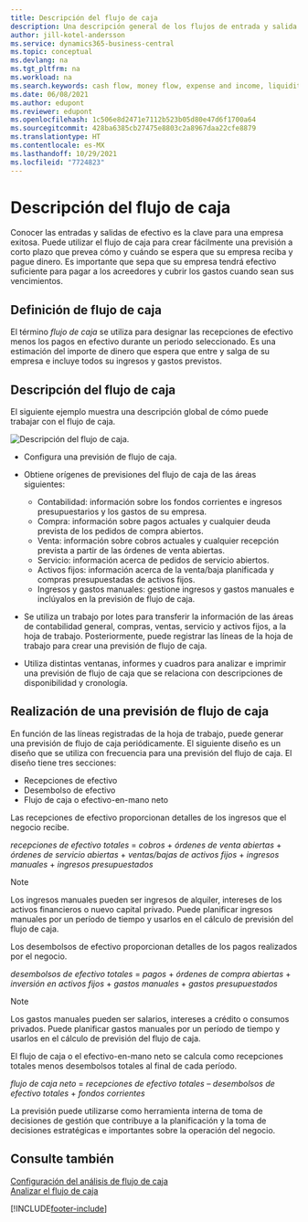 ```yaml
---
title: Descripción del flujo de caja
description: Una descripción general de los flujos de entrada y salida de efectivo para ayudar a pronosticar los importes que se recibirán y que se pagarán.
author: jill-kotel-andersson
ms.service: dynamics365-business-central
ms.topic: conceptual
ms.devlang: na
ms.tgt_pltfrm: na
ms.workload: na
ms.search.keywords: cash flow, money flow, expense and income, liquidity, cash receipts minus cash payments
ms.date: 06/08/2021
ms.author: edupont
ms.reviewer: edupont
ms.openlocfilehash: 1c506e8d2471e7112b523b05d80e47d6f1700a64
ms.sourcegitcommit: 428ba6385cb27475e8803c2a8967daa22cfe8879
ms.translationtype: HT
ms.contentlocale: es-MX
ms.lasthandoff: 10/29/2021
ms.locfileid: "7724823"
---
```

# <a name="cash-flow-overview"></a>Descripción del flujo de caja

Conocer las entradas y salidas de efectivo es la clave para una empresa exitosa. Puede utilizar el flujo de caja para crear fácilmente una previsión a corto plazo que prevea cómo y cuándo se espera que su empresa reciba y pague dinero. Es importante que sepa que su empresa tendrá efectivo suficiente para pagar a los acreedores y cubrir los gastos cuando sean sus vencimientos.

## <a name="definition-of-cash-flow"></a>Definición de flujo de caja

El término *flujo de caja* se utiliza para designar las recepciones de efectivo menos los pagos en efectivo durante un periodo seleccionado. Es una estimación del importe de dinero que espera que entre y salga de su empresa e incluye todos su ingresos y gastos previstos.

## <a name="cash-flow-overview"></a>Descripción del flujo de caja

El siguiente ejemplo muestra una descripción global de cómo puede trabajar con el flujo de caja.

![Descripción del flujo de caja.](media/finance_cash_flow_overview.png "Información general sobre el flujo de caja")

- Configura una previsión de flujo de caja.  

- Obtiene orígenes de previsiones del flujo de caja de las áreas siguientes:  

  - Contabilidad: información sobre los fondos corrientes e ingresos presupuestarios y los gastos de su empresa.  
  - Compra: información sobre pagos actuales y cualquier deuda prevista de los pedidos de compra abiertos.  
  - Venta: información sobre cobros actuales y cualquier recepción prevista a partir de las órdenes de venta abiertas.  
  - Servicio: información acerca de pedidos de servicio abiertos.  
  - Activos fijos: información acerca de la venta/baja planificada y compras presupuestadas de activos fijos.  
  - Ingresos y gastos manuales: gestione ingresos y gastos manuales e inclúyalos en la previsión de flujo de caja.  
- Se utiliza un trabajo por lotes para transferir la información de las áreas de contabilidad general, compras, ventas, servicio y activos fijos, a la hoja de trabajo. Posteriormente, puede registrar las líneas de la hoja de trabajo para crear una previsión de flujo de caja.  
- Utiliza distintas ventanas, informes y cuadros para analizar e imprimir una previsión de flujo de caja que se relaciona con descripciones de disponibilidad y cronología.  

## <a name="making-a-cash-flow-forecast"></a>Realización de una previsión de flujo de caja

En función de las líneas registradas de la hoja de trabajo, puede generar una previsión de flujo de caja periódicamente. El siguiente diseño es un diseño que se utiliza con frecuencia para una previsión del flujo de caja. El diseño tiene tres secciones:

  - Recepciones de efectivo  
  - Desembolso de efectivo  
  - Flujo de caja o efectivo-en-mano neto  

Las recepciones de efectivo proporcionan detalles de los ingresos que el negocio recibe.

*recepciones de efectivo totales* = *cobros* + *órdenes de venta abiertas* + *órdenes de servicio abiertas* + *ventas/bajas de activos fijos* + *ingresos manuales* + *ingresos presupuestados*

> [!NOTE]
> Los ingresos manuales pueden ser ingresos de alquiler, intereses de los activos financieros o nuevo capital privado. Puede planificar ingresos manuales por un período de tiempo y usarlos en el cálculo de previsión del flujo de caja.

Los desembolsos de efectivo proporcionan detalles de los pagos realizados por el negocio.

*desembolsos de efectivo totales* = *pagos* + *órdenes de compra abiertas* + *inversión en activos fijos* + *gastos manuales* + *gastos presupuestados*

> [!NOTE]
> Los gastos manuales pueden ser salarios, intereses a crédito o consumos privados. Puede planificar gastos manuales por un período de tiempo y usarlos en el cálculo de previsión del flujo de caja.

El flujo de caja o el efectivo-en-mano neto se calcula como recepciones totales menos desembolsos totales al final de cada período.

*flujo de caja neto* = *recepciones de efectivo totales* – *desembolsos de efectivo totales* + *fondos corrientes*

La previsión puede utilizarse como herramienta interna de toma de decisiones de gestión que contribuye a la planificación y la toma de decisiones estratégicas e importantes sobre la operación del negocio.

## <a name="see-also"></a>Consulte también
[Configuración del análisis de flujo de caja](finance-setup-cash-flow-analyses.md)  
[Analizar el flujo de caja](finance-analyze-cash-flow.md)

[!INCLUDE[footer-include](includes/footer-banner.md)]
